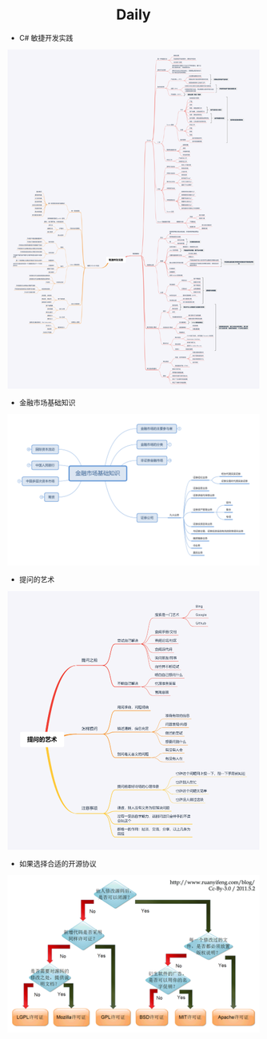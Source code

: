<div align="center">

# Daily

</div>

- C# 敏捷开发实践

![](images/敏捷开发实践.png)

- 金融市场基础知识

![](images/金融市场基础知识.png)

- 提问的艺术

![](images/提问的艺术.png)

- 如果选择合适的开源协议

![](images/free_software_licenses.png)